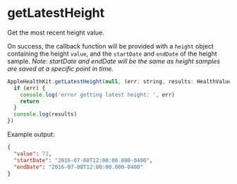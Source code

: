 # getLatestHeight

Get the most recent height value.

On success, the callback function will be provided with a `height` object containing the height `value`, and the `startDate` and `endDate` of the height sample. _Note: startDate and endDate will be the same as height samples are saved at a specific point in time._

```javascript
AppleHealthKit.getLatestHeight(null, (err: string, results: HealthValue) => {
  if (err) {
    console.log('error getting latest height: ', err)
    return
  }
  console.log(results)
})
```

Example output:

```json
{
  "value": 72,
  "startDate": "2016-07-08T12:00:00.000-0400",
  "endDate": "2016-07-08T12:00:00.000-0400"
}
```
